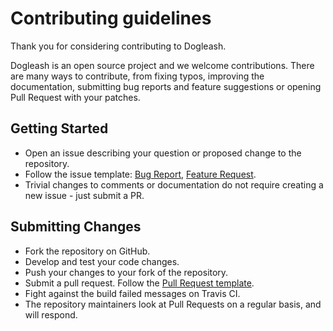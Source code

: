 # Contributing guidelines

Thank you for considering contributing to Dogleash.

Dogleash is an open source project and we welcome contributions.
There are many ways to contribute, from fixing typos, improving the documentation, submitting bug reports and feature suggestions or opening Pull Request with your patches.

## Getting Started

* Open an issue describing your question or proposed change to the repository.
* Follow the issue template: [Bug Report](./.github/ISSUE_TEMPLATE/bug_report.md), [Feature Request](./.github/ISSUE_TEMPLATE/feature_request.md).
* Trivial changes to comments or documentation do not require creating a new issue - just submit a PR.

## Submitting Changes

* Fork the repository on GitHub.
* Develop and test your code changes.
* Push your changes to your fork of the repository.
* Submit a pull request. Follow the [Pull Request template](./.github/PULL_REQUEST_TEMPLATE.md).
* Fight against the build failed messages on Travis CI.
* The repository maintainers look at Pull Requests on a regular basis, and will respond.

